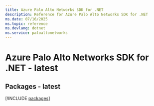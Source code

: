 ```yaml
---
title: Azure Palo Alto Networks SDK for .NET
description: Reference for Azure Palo Alto Networks SDK for .NET
ms.date: 07/16/2025
ms.topic: reference
ms.devlang: dotnet
ms.service: paloaltonetworks
---
```

# Azure Palo Alto Networks SDK for .NET - latest
## Packages - latest
[!INCLUDE [packages](palo-alto-networks-index.md)]